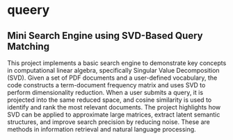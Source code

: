 <h1>queery</h1>
<h2>Mini Search Engine using SVD-Based Query Matching</h2>

This project implements a basic search engine to demonstrate key concepts in computational linear algebra, specifically Singular Value Decomposition (SVD).
Given a set of PDF documents and a user-defined vocabulary, the code constructs a term-document frequency matrix and uses SVD to perform dimensionality reduction.
When a user submits a query, it is projected into the same reduced space, and cosine similarity is used to identify and rank the most relevant documents.
The project highlights how SVD can be applied to approximate large matrices, extract latent semantic structures, and improve search precision by reducing noise.
These are methods in information retrieval and natural language processing.
